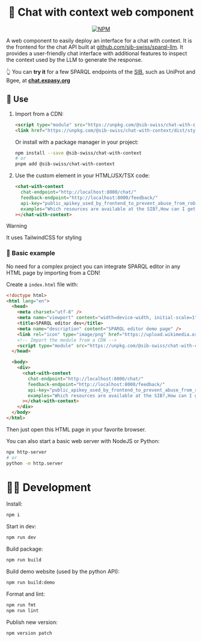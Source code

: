 <div align="center">

# 💬 Chat with context web component

[![NPM](https://img.shields.io/npm/v/@sib-swiss/chat-with-context)](https://www.npmjs.com/package/@sib-swiss/chat-with-context)

</div>

A web component to easily deploy an interface for a chat with context. It is the frontend for the chat API built at [github.com/sib-swiss/sparql-llm](https://github.com/sib-swiss/sparql-llm). It provides a user-friendly chat interface with additional features to inspect the context used by the LLM to generate the response.

👆️ You can **try it** for a few SPARQL endpoints of the [SIB](https://www.sib.swiss/), such as UniProt and Bgee, at **[chat.expasy.org](https://chat.expasy.org)**

## 🚀 Use

1. Import from a CDN:

   ```html
   <script type="module" src="https://unpkg.com/@sib-swiss/chat-with-context"></script>
   <link href="https://unpkg.com/@sib-swiss/chat-with-context/dist/style.css" rel="stylesheet" />
   ```

   Or install with a package manager in your project:

   ```bash
   npm install --save @sib-swiss/chat-with-context
   # or
   pnpm add @sib-swiss/chat-with-context
   ```

2. Use the custom element in your HTML/JSX/TSX code:

   ```html
   <chat-with-context
     chat-endpoint="http://localhost:8000/chat/"
     feedback-endpoint="http://localhost:8000/feedback/"
     api-key="public_apikey_used_by_frontend_to_prevent_abuse_from_robots"
     examples="Which resources are available at the SIB?,How can I get the HGNC symbol for the protein P68871?,What are the rat orthologs of the human TP53?,Where is expressed the gene ACE2 in human?,Anatomical entities where the INS zebrafish gene is expressed and its gene GO annotations,List the genes in primates orthologous to genes expressed in the fruit fly eye"
   ></chat-with-context>
   ```

> [!WARNING]
>
> It uses TailwindCSS for styling

### 📝 Basic example

No need for a complex project you can integrate SPARQL editor in any HTML page by importing from a CDN!

Create a `index.html` file with:

```html
<!doctype html>
<html lang="en">
  <head>
    <meta charset="utf-8" />
    <meta name="viewport" content="width=device-width, initial-scale=1" />
    <title>SPARQL editor dev</title>
    <meta name="description" content="SPARQL editor demo page" />
    <link rel="icon" type="image/png" href="https://upload.wikimedia.org/wikipedia/commons/f/f3/Rdf_logo.svg" />
    <!-- Import the module from a CDN -->
    <script type="module" src="https://unpkg.com/@sib-swiss/chat-with-context"></script>
  </head>

  <body>
    <div>
      <chat-with-context
        chat-endpoint="http://localhost:8000/chat/"
        feedback-endpoint="http://localhost:8000/feedback/"
        api-key="public_apikey_used_by_frontend_to_prevent_abuse_from_robots"
        examples="Which resources are available at the SIB?,How can I get the HGNC symbol for the protein P68871?,What are the rat orthologs of the human TP53?,Where is expressed the gene ACE2 in human?,Anatomical entities where the INS zebrafish gene is expressed and its gene GO annotations,List the genes in primates orthologous to genes expressed in the fruit fly eye"
      ></chat-with-context>
    </div>
  </body>
</html>
```

Then just open this HTML page in your favorite browser.

You can also start a basic web server with NodeJS or Python:

```bash
npx http-server
# or
python -m http.server
```

# 🧑‍💻 Development

Install:

```sh
npm i
```

Start in dev:

```sh
npm run dev
```

Build package:

```sh
npm run build
```

Build demo website (used by the python API):

```sh
npm run build:demo
```

Format and lint:

```sh
npm run fmt
npm run lint
```

Publish new version:

```sh
npm version patch
```
